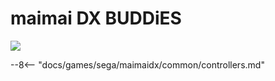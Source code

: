 # maimai DX BUDDiES
<img class="header-logo" src="/img/sega/maimaidx/buddiesplus/logo.png">

--8<-- "docs/games/sega/maimaidx/common/controllers.md"

